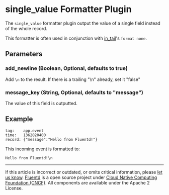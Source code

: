 # single\_value Formatter Plugin

The `single_value` formatter plugin output the value of a single field
instead of the whole record.

This formatter is often used in conjunction with [in\_tail](/plugins/input/in_tail.md)'s
`format none`.


## Parameters

### add\_newline (Boolean, Optional, defaults to true)

Add `\n` to the result. If there is a trailing "\\n" already, set it
"false"

### message\_key (String, Optional, defaults to "message")

The value of this field is outputted.

## Example

``` {.CodeRay}
tag:    app.event
time:   1362020400
record: {"message":"Hello from Fluentd!"}
```

This incoming event is formatted to:

``` {.CodeRay}
Hello from Fluentd!\n
```


------------------------------------------------------------------------

If this article is incorrect or outdated, or omits critical information, please [let us know](https://github.com/fluent/fluentd-docs/issues?state=open).
[Fluentd](http://www.fluentd.org/) is a open source project under [Cloud Native Computing Foundation (CNCF)](https://cncf.io/). All components are available under the Apache 2 License.
